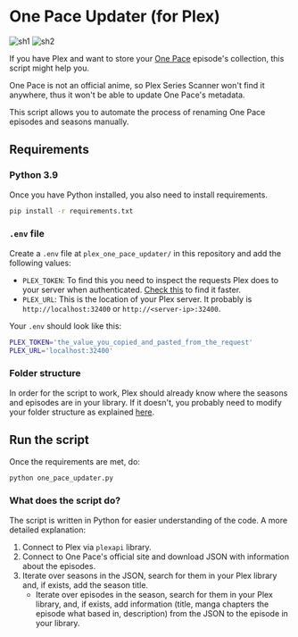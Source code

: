 # One Pace Updater (for Plex)

![sh1](./assets/one-pace-sh.png)
![sh2](./assets/ennies-lobby-sh.png)

If you have Plex and want to store your [One Pace][one-pace-home] episode's
collection, this script might help you.

One Pace is not an official anime, so Plex Series Scanner won't find it
anywhere, thus it won't be able to update One Pace's metadata.

This script allows you to automate the process of renaming One Pace episodes and
seasons manually.

## Requirements

### Python 3.9

Once you have Python installed, you also need to install requirements.

```bash
pip install -r requirements.txt
```

### `.env` file

Create a `.env` file at `plex_one_pace_updater/` in this repository and add the
following values:

- `PLEX_TOKEN`: To find this you need to inspect the requests Plex does to your
  server when authenticated. [Check this][plex-token-how-to] to find it faster.
- `PLEX_URL`: This is the location of your Plex server. It probably is
  `http://localhost:32400` or `http://<server-ip>:32400`.

Your `.env` should look like this:

```bash
PLEX_TOKEN='the_value_you_copied_and_pasted_from_the_request'
PLEX_URL='localhost:32400'
```

### Folder structure

In order for the script to work, Plex should already know where the seasons and
episodes are in your library. If it doesn't, you probably need to
modify your folder structure as explained [here][plex-folder-structure].

## Run the script

Once the requirements are met, do:

```bash
python one_pace_updater.py
```

### What does the script do?

The script is written in Python for easier understanding of the code. A more
detailed explanation:

1. Connect to Plex via `plexapi` library.
2. Connect to One Pace's official site and download JSON with information about
   the episodes.
3. Iterate over seasons in the JSON, search for them in your Plex library and,
   if exists, add the season title.
   - Iterate over episodes in the season, search for them in your Plex library,
     and, if exists, add information (title, manga chapters the episode what
     based in, description) from the JSON to the episode in your library.

[one-pace-home]: https://onepace.net
[plex-token-how-to]: https://support.plex.tv/articles/204059436-finding-an-authentication-token-x-plex-token/
[plex-folder-structure]: https://support.plex.tv/articles/naming-and-organizing-your-tv-show-files/
